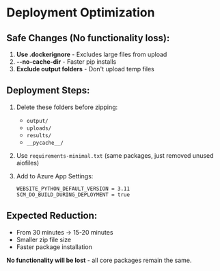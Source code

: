 # Deployment Optimization

## Safe Changes (No functionality loss):

1. **Use .dockerignore** - Excludes large files from upload
2. **--no-cache-dir** - Faster pip installs
3. **Exclude output folders** - Don't upload temp files

## Deployment Steps:

1. Delete these folders before zipping:
   - `output/`
   - `uploads/`
   - `results/`
   - `__pycache__/`

2. Use `requirements-minimal.txt` (same packages, just removed unused aiofiles)

3. Add to Azure App Settings:
   ```
   WEBSITE_PYTHON_DEFAULT_VERSION = 3.11
   SCM_DO_BUILD_DURING_DEPLOYMENT = true
   ```

## Expected Reduction:
- From 30 minutes → 15-20 minutes
- Smaller zip file size
- Faster package installation

**No functionality will be lost** - all core packages remain the same.